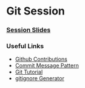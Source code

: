 # Git Session

### [Session Slides](https://docs.google.com/presentation/d/12s988VjXFrv82DvesiLVbLLI1czd6J6m3MlNSsXcZ-Y/edit?usp=sharing)

### Useful Links

- [Github Contributions](https://chefling.atlassian.net/wiki/spaces/EN/pages/497713250/GitHub+Contributions)
- [Commit Message Pattern](http://udacity.github.io/git-styleguide/)
- [Git Tutorial](https://www.atlassian.com/git/tutorials/learn-git-with-bitbucket-cloud)
- [gitignore Generator](https://www.toptal.com/developers/gitignore)
